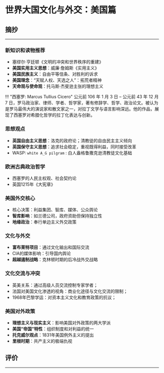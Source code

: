 # 世界大国文化与外交：美国篇

## 摘抄

----

### 新知识和读物推荐
- 塞缪尔·亨廷顿《文明的冲突和世界秩序的重建》
- **美国实用主义思想**：威廉·詹姆斯《实用主义》
- **美国民族主义**：自由平等信条、对胜利的诉求
- **美国理念**：“天赋人权、天选之人”：拓荒者精神
- **天命观与使命观**：托马斯·杰斐逊主张的理想主义

!!! "西塞罗: Marcus Tullius Cicero"
    公元前 106 年 1 月 3 日 – 公元前 43 年 12 月 7 日，罗马政治家、律师、学者、哲学家，著有修辞学、哲学、政治论文。被认为是罗马最伟大的演说家和散文家之一，对拉丁文学与语言影响深远。他的作品，展现了西塞罗对希腊化哲学的拉丁化表达与创新。

### 思想观点
- **英国自由主义思想**：洛克的政府论；清教徒的自由民主主义倾向
- **英国保守主义思想**：追求社会稳定，重视既得利益，同时接受改革
- WASP: `white A_G pilgram` : 白人盎格鲁撒克逊清教徒文化基础

### 欧洲古典政治哲学
- 西塞罗的人民主权观、社会契约论
- 英国1215年《大宪章》

### 美国外交核心
- 核心决策：利益集团、智库、媒体、公众舆论
- **智库影响**：如兰德公司，政府资助但保持独立性
- **地缘政治**：奉行单边主义外交政策

### 文化与外交
- **富布莱特项目**：通过文化输出和国际交流
- CIA的媒体影响：引导国内舆论
- **超越遏制战略**：克林顿时期的后冷战外交战略

### 文化交流与冲突
- 英美关系：通过高级人员交流控制专家学者；
- 法国对美国文化渗透的视角：商业化途径与文化交流的限制；
- 1968年巴黎学运：对资本主义文化和教育政策的抗议；

### 美国对外政策
- **理想主义与现实主义**：影响美国对外政策的两大学派
- **美国“帝国”特性**：组织制度和对利益的统一
- **托克威尔观点**：1831年美国例外主义的提出
- **里根时期**：共产主义的极端仇视

## 评价

----